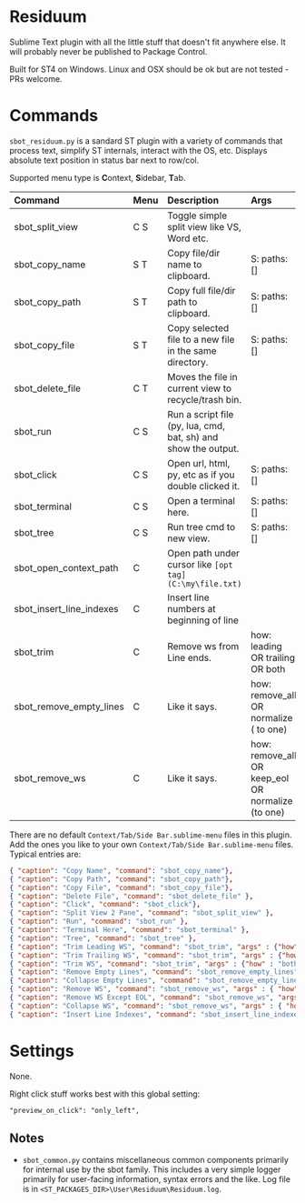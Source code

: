 # Residuum

Sublime Text plugin with all the little stuff that doesn't fit anywhere else.
It will probably never be published to Package Control.

Built for ST4 on Windows. Linux and OSX should be ok but are not tested - PRs welcome.


# Commands

`sbot_residuum.py` is a sandard ST plugin with a variety of commands that process text, simplify ST internals,
interact with the OS, etc. Displays absolute text position in status bar next to row/col.

Supported menu type is <b>C</b>ontext, <b>S</b>idebar, <b>T</b>ab.

| Command                 | Menu | Description                                                    | Args            |
| :--------               | :--- | :------------                                                  | :-------        |
| sbot_split_view         | C S  | Toggle simple split view like VS, Word etc.                    |                 |
| sbot_copy_name          | S T  | Copy file/dir name to clipboard.                               | S: paths: []    |
| sbot_copy_path          | S T  | Copy full file/dir path to clipboard.                          | S: paths: []    |
| sbot_copy_file          | S T  | Copy selected file to a new file in the same directory.        | S: paths: []    |
| sbot_delete_file        | C T  | Moves the file in current view to recycle/trash bin.           |                 |
| sbot_run                | C S  | Run a script file (py, lua, cmd, bat, sh) and show the output. |                 |
| sbot_click              | C S  | Open url, html, py, etc as if you double clicked it.           | S: paths: []    |
| sbot_terminal           | C S  | Open a terminal here.                                          | S: paths: []    |
| sbot_tree               | C S  | Run tree cmd to new view.                                      | S: paths: []    |
| sbot_open_context_path  | C    | Open path under cursor like `[opt tag](C:\my\file.txt)`        |                 |
| sbot_insert_line_indexes| C    | Insert line numbers at beginning of line                       |                 |
| sbot_trim               | C    | Remove ws from Line ends.  | how: leading OR trailing OR both                    |
| sbot_remove_empty_lines | C    | Like it says.              | how: remove_all OR normalize ( to one)              |
| sbot_remove_ws          | C    | Like it says.              | how: remove_all OR keep_eol OR normalize (to one)   |


There are no default `Context/Tab/Side Bar.sublime-menu` files in this plugin.
Add the ones you like to your own `Context/Tab/Side Bar.sublime-menu` files. Typical entries are:
``` json
{ "caption": "Copy Name", "command": "sbot_copy_name"},
{ "caption": "Copy Path", "command": "sbot_copy_path"},
{ "caption": "Copy File", "command": "sbot_copy_file"},
{ "caption": "Delete File", "command": "sbot_delete_file" },
{ "caption": "Click", "command": "sbot_click"},
{ "caption": "Split View 2 Pane", "command": "sbot_split_view" },
{ "caption": "Run", "command": "sbot_run" },
{ "caption": "Terminal Here", "command": "sbot_terminal" },
{ "caption": "Tree", "command": "sbot_tree" },
{ "caption": "Trim Leading WS", "command": "sbot_trim", "args" : {"how" : "leading"}  },
{ "caption": "Trim Trailing WS", "command": "sbot_trim", "args" : {"how" : "trailing"}  },
{ "caption": "Trim WS", "command": "sbot_trim", "args" : {"how" : "both"}  },
{ "caption": "Remove Empty Lines", "command": "sbot_remove_empty_lines", "args" : { "how" : "remove_all" } },
{ "caption": "Collapse Empty Lines", "command": "sbot_remove_empty_lines", "args" : { "how" : "normalize" } },
{ "caption": "Remove WS", "command": "sbot_remove_ws", "args" : { "how" : "remove_all" } },
{ "caption": "Remove WS Except EOL", "command": "sbot_remove_ws", "args" : { "how" : "keep_eol" } },
{ "caption": "Collapse WS", "command": "sbot_remove_ws", "args" : { "how" : "normalize" } },
{ "caption": "Insert Line Indexes", "command": "sbot_insert_line_indexes" },
```


# Settings

None.

Right click stuff works best with this global setting:
```
"preview_on_click": "only_left",
```

## Notes

- `sbot_common.py` contains miscellaneous common components primarily for internal use by the sbot family.
  This includes a very simple logger primarily for user-facing information, syntax errors and the like.
  Log file is in `<ST_PACKAGES_DIR>\User\Residuum\Residuum.log`.

